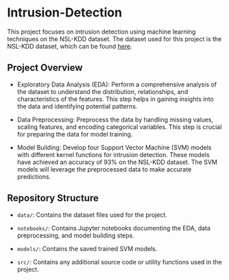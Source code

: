 # Intrusion-Detection

This project focuses on intrusion detection using machine learning techniques on the NSL-KDD dataset. The dataset used for this project is the NSL-KDD dataset, which can be found [here](https://www.kaggle.com/datasets/airadix/nslkdd).

## Project Overview

- Exploratory Data Analysis (EDA): Perform a comprehensive analysis of the dataset to understand the distribution, relationships, and characteristics of the features. This step helps in gaining insights into the data and identifying potential patterns.

- Data Preprocessing: Preprocess the data by handling missing values, scaling features, and encoding categorical variables. This step is crucial for preparing the data for model training.

- Model Building: Develop four Support Vector Machine (SVM) models with different kernel functions for intrusion detection. These models have achieved an accuracy of 93% on the NSL-KDD dataset. The SVM models will leverage the preprocessed data to make accurate predictions.

## Repository Structure

- `data/`: Contains the dataset files used for the project.

- `notebooks/`: Contains Jupyter notebooks documenting the EDA, data preprocessing, and model building steps.

- `models/`: Contains the saved trained SVM models.

- `src/`: Contains any additional source code or utility functions used in the project.
